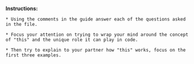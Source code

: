 **Instructions:**

	* Using the comments in the guide answer each of the questions asked in the file.

	* Focus your attention on trying to wrap your mind around the concept of "this" and the unique role it can play in code.

	* Then try to explain to your partner how "this" works, focus on the first three examples.


